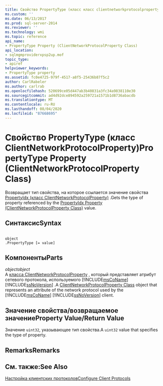 ```yaml
---
title: Свойство PropertyType (класс класс clientnetworkprotocolproperty) | Документация Майкрософт
ms.custom: ''
ms.date: 06/13/2017
ms.prod: sql-server-2014
ms.reviewer: ''
ms.technology: wmi
ms.topic: reference
api_name:
- PropertyType Property (ClientNetworkProtocolProperty Class)
api_location:
- sqlmgmproviderxpsp2up.mof
topic_type:
- apiref
helpviewer_keywords:
- PropertyType property
ms.assetid: fc0e4725-979f-4517-a8f5-25436b87f5c2
author: CarlRabeler
ms.author: carlrab
ms.openlocfilehash: 520699ce05d447ab3b40831a3fc34a9838110e30
ms.sourcegitcommit: ad4d92dce894592a259721a1571b1d8736abacdb
ms.translationtype: MT
ms.contentlocale: ru-RU
ms.lasthandoff: 08/04/2020
ms.locfileid: "87668695"
---
```

# <a name="propertytype-property-clientnetworkprotocolproperty-class"></a><span data-ttu-id="88fa2-102">Свойство PropertyType (класс ClientNetworkProtocolProperty)</span><span class="sxs-lookup"><span data-stu-id="88fa2-102">PropertyType Property (ClientNetworkProtocolProperty Class)</span></span>
  <span data-ttu-id="88fa2-103">Возвращает тип свойства, на которое ссылается значение свойства [PropertyIdx (класс ClientNetworkProtocolProperty)](clientnetworkprotocolproperty-class.md) .</span><span class="sxs-lookup"><span data-stu-id="88fa2-103">Gets the type of property referenced by the [PropertyIdx Property (ClientNetworkProtocolProperty Class)](clientnetworkprotocolproperty-class.md) value.</span></span>  
  
## <a name="syntax"></a><span data-ttu-id="88fa2-104">Синтаксис</span><span class="sxs-lookup"><span data-stu-id="88fa2-104">Syntax</span></span>  
  
```  
  
object  
.PropertyType [= value]  
```  
  
## <a name="parts"></a><span data-ttu-id="88fa2-105">Компоненты</span><span class="sxs-lookup"><span data-stu-id="88fa2-105">Parts</span></span>  
 <span data-ttu-id="88fa2-106">*object*</span><span class="sxs-lookup"><span data-stu-id="88fa2-106">*object*</span></span>  
 <span data-ttu-id="88fa2-107">A [класса ClientNetworkProtocolProperty](clientnetworkprotocolproperty-class.md) , который представляет атрибут сетевого протокола, используемого [!INCLUDE[msCoName](../../../includes/msconame-md.md)] [!INCLUDE[ssNoVersion](../../../includes/ssnoversion-md.md)] .</span><span class="sxs-lookup"><span data-stu-id="88fa2-107">A [ClientNetworkProtocolProperty Class](clientnetworkprotocolproperty-class.md) object that represents an attribute of the network protocol used by the [!INCLUDE[msCoName](../../../includes/msconame-md.md)] [!INCLUDE[ssNoVersion](../../../includes/ssnoversion-md.md)] client.</span></span>  
  
## <a name="property-valuereturn-value"></a><span data-ttu-id="88fa2-108">Значение свойства/возвращаемое значение</span><span class="sxs-lookup"><span data-stu-id="88fa2-108">Property Value/Return Value</span></span>  
 <span data-ttu-id="88fa2-109">Значение `uint32`, указывающее тип свойства.</span><span class="sxs-lookup"><span data-stu-id="88fa2-109">A `uint32` value that specifies the type of property.</span></span>  
  
## <a name="remarks"></a><span data-ttu-id="88fa2-110">Remarks</span><span class="sxs-lookup"><span data-stu-id="88fa2-110">Remarks</span></span>  
  
## <a name="see-also"></a><span data-ttu-id="88fa2-111">См. также:</span><span class="sxs-lookup"><span data-stu-id="88fa2-111">See Also</span></span>  
 [<span data-ttu-id="88fa2-112">Настройка клиентских протоколов</span><span class="sxs-lookup"><span data-stu-id="88fa2-112">Configure Client Protocols</span></span>](../../../database-engine/configure-windows/configure-client-protocols.md)  
  
  
